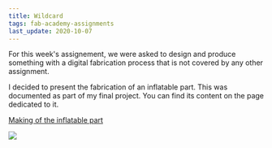 ```yaml
---
title: Wildcard
tags: fab-academy-assignments
last_update: 2020-10-07
---
```


For this week's assignement, we were asked to design and produce something with a digital fabrication process that is not covered by any other assignment.

I decided to present the fabrication of an inflatable part. This was documented as part of my final project. You can find its content on the page dedicated to it.

[Making of the inflatable part](button:green-observatory-inflatable.html)

![](inflatable-result.jpg)
